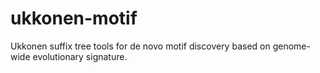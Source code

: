 # ukkonen-motif
Ukkonen suffix tree tools for de novo motif discovery based on genome-wide evolutionary signature.
